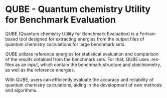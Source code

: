 # QUBE - Quantum chemistry Utility for Benchmark Evaluation

QUBE (Quantum chemistry Utility for Benchmark Evaluation) is a Fortran-based tool designed for extracting energies from the output files of quantum chemistry calculations for large benchmark sets.

QUBE utilizes reference energies for statistical evaluation and comparison of the results obtained from the benchmark sets. 
For that, QUBE uses .res-files as an input, which contain the benchmark structure and stoichiometry, as well as the reference energies. 

With QUBE, users can efficiently evaluate the accuracy and reliability of quantum chemistry calculations, aiding in the development of new methods and algorithms.
